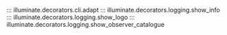 ::: illuminate.decorators.cli.adapt
::: illuminate.decorators.logging.show_info
::: illuminate.decorators.logging.show_logo
::: illuminate.decorators.logging.show_observer_catalogue
